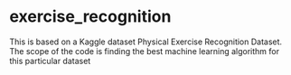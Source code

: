 # exercise_recognition
This is based on a Kaggle dataset Physical Exercise Recognition Dataset. The scope of the code is finding the best machine learning algorithm for this particular dataset
